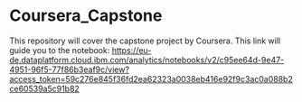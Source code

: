 # Coursera_Capstone
This repository will cover the capstone project by Coursera.
This link will guide you to the notebook:
https://eu-de.dataplatform.cloud.ibm.com/analytics/notebooks/v2/c95ee64d-9e47-4951-96f5-77f86b3eaf9c/view?access_token=59c276e845f36fd2ea62323a0038eb416e92f9c3ac0a088b2ce60539a5c91b82
